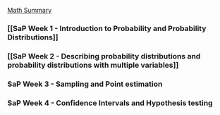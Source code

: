 [Math Summary](https://calimath.org/skillpages/probability-theory)
### [[SaP Week 1 - Introduction to Probability and Probability Distributions]]

### [[SaP Week 2 - Describing probability distributions and probability distributions with multiple variables]]

### SaP Week 3 - Sampling and Point estimation 

### SaP Week 4 - Confidence Intervals and Hypothesis testing

